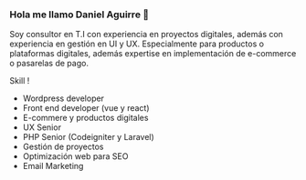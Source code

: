 ### Hola me llamo Daniel Aguirre 👋

Soy consultor en T.I con experiencia en proyectos digitales, además con experiencia en gestión en UI y UX. Especialmente para productos o plataformas digitales, además expertise en implementación de e-commerce o pasarelas de pago.

Skill !

- Wordpress developer
-	Front end developer (vue y react)
-	E-commere y productos digitales
-	UX Senior 
-	PHP Senior (Codeigniter y Laravel)
-	Gestión de proyectos
-	Optimización web para SEO
-	Email Marketing
